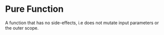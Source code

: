 # Pure Function
A function that has no side-effects, i.e does not mutate input parameters or the outer scope.